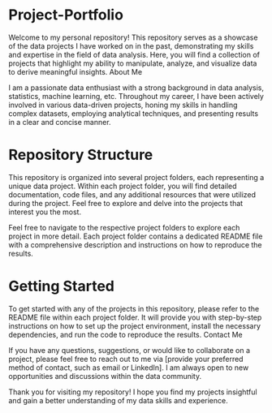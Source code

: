 # Project-Portfolio

Welcome to my personal repository! This repository serves as a showcase of the data projects I have worked on in the past, demonstrating my skills and expertise in the field of data analysis. Here, you will find a collection of projects that highlight my ability to manipulate, analyze, and visualize data to derive meaningful insights.
About Me

I am a passionate data enthusiast with a strong background in data analysis, statistics, machine learning, etc. Throughout my career, I have been actively involved in various data-driven projects, honing my skills in handling complex datasets, employing analytical techniques, and presenting results in a clear and concise manner.

# Repository Structure

This repository is organized into several project folders, each representing a unique data project. Within each project folder, you will find detailed documentation, code files, and any additional resources that were utilized during the project. Feel free to explore and delve into the projects that interest you the most.

Feel free to navigate to the respective project folders to explore each project in more detail. Each project folder contains a dedicated README file with a comprehensive description and instructions on how to reproduce the results.

# Getting Started

To get started with any of the projects in this repository, please refer to the README file within each project folder. It will provide you with step-by-step instructions on how to set up the project environment, install the necessary dependencies, and run the code to reproduce the results.
Contact Me

If you have any questions, suggestions, or would like to collaborate on a project, please feel free to reach out to me via [provide your preferred method of contact, such as email or LinkedIn]. I am always open to new opportunities and discussions within the data community.

Thank you for visiting my repository! I hope you find my projects insightful and gain a better understanding of my data skills and experience.
